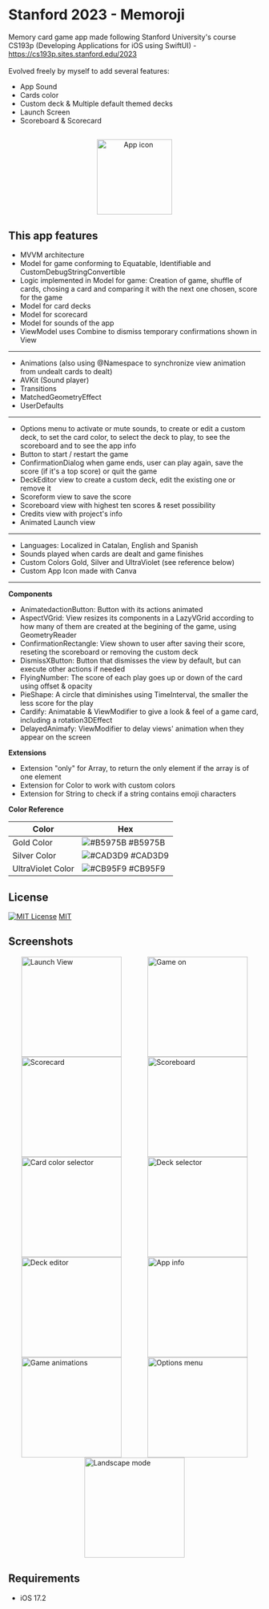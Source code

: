 # Stanford 2023 - Memoroji
Memory card game app made following Stanford University's course CS193p (Developing Applications for iOS using SwiftUI) - https://cs193p.sites.stanford.edu/2023
<br>
<br>
Evolved freely by myself to add several features: 
- App Sound
- Cards color
- Custom deck & Multiple default themed decks
- Launch Screen
- Scoreboard & Scorecard

##
<p align="center">
<img src="Memorize/Memorize/Assets.xcassets/AppIcon.appiconset/memorojiAppIcon.jpg" alt="App icon" title="App icon" width="150" height="150">
</p>

## This app features
- MVVM architecture
- Model for game conforming to Equatable, Identifiable and CustomDebugStringConvertible
- Logic implemented in Model for game: Creation of game, shuffle of cards, chosing a card and comparing it with the next one chosen, score for the game
- Model for card decks
- Model for scorecard
- Model for sounds of the app
- ViewModel uses Combine to dismiss temporary confirmations shown in View
---
- Animations (also using @Namespace to synchronize view animation from undealt cards to dealt)
- AVKit (Sound player)
- Transitions
- MatchedGeometryEffect
- UserDefaults
---
- Options menu to activate or mute sounds, to create or edit a custom deck, to set the card color, to select the deck to play, to see the scoreboard and to see the app info
- Button to start / restart the game
- ConfirmationDialog when game ends, user can play again, save the score (if it's a top score) or quit the game
- DeckEditor view to create a custom deck, edit the existing one or remove it
- Scoreform view to save the score
- Scoreboard view with highest ten scores & reset possibility
- Credits view with project's info
- Animated Launch view
---
- Languages: Localized in Catalan, English and Spanish
- Sounds played when cards are dealt and game finishes
- Custom Colors Gold, Silver and UltraViolet (see reference below)
- Custom App Icon made with Canva
---
**Components**
- AnimatedactionButton: Button with its actions animated
- AspectVGrid: View resizes its components in a LazyVGrid according to how many of them are created at the begining of the game, using GeometryReader
- ConfirmationRectangle: View shown to user after saving their score, reseting the scoreboard or removing the custom deck
- DismissXButton: Button that dismisses the view by default, but can execute other actions if needed
- FlyingNumber: The score of each play goes up or down of the card using offset & opacity
- PieShape: A circle that diminishes using TimeInterval, the smaller the less score for the play
- Cardify: Animatable & ViewModifier to give a look & feel of a game card, including a rotation3DEffect
- DelayedAnimafy: ViewModifier to delay views' animation when they appear on the screen

 **Extensions**
- Extension "only" for Array, to return the only element if the array is of one element
- Extension for Color to work with custom colors
- Extension for String to check if a string contains emoji characters

**Color Reference**

| Color             | Hex                                                                |
| ----------------- | ------------------------------------------------------------------ |
| Gold Color | ![#B5975B](https://via.placeholder.com/10/b5975b?text=+) #B5975B |
| Silver Color | ![#CAD3D9](https://via.placeholder.com/10/CAD3D9?text=+) #CAD3D9 |
| UltraViolet Color | ![#CB95F9](https://via.placeholder.com/10/CB95F9?text=+) #CB95F9 |

## License

[![MIT License](https://img.shields.io/badge/License-MIT-green.svg)](https://choosealicense.com/licenses/mit/) [MIT](https://choosealicense.com/licenses/mit/) 

## Screenshots
<div style="display: flex; flex-wrap: wrap; justify-content: space-around;">
    <img src="MemorojiShots/memorojishot0.jpeg" alt="Launch View" title="Launch View" width="200">
    <img src="MemorojiShots/memorojishot1.jpeg" alt="Game on" title="Game on" width="200">
    <img src="MemorojiShots/memorojishot3.jpeg" alt="Scorecard" title="Scorecard" width="200">
    <img src="MemorojiShots/memorojishot12.jpeg" alt="Scoreboard" title="Scoreboard" width="200">
</div> 
<div style="display: flex; flex-wrap: wrap; justify-content: space-around;">
    <img src="MemorojiShots/memorojishot5.jpeg" alt="Card color selector" title="Card color selector" width="200">
    <img src="MemorojiShots/memorojishot6.jpeg" alt="Deck selector" title="Deck selector" width="200">
    <img src="MemorojiShots/memorojishot9.jpeg" alt="Deck editor" title="Deck editor" width="200">
    <img src="MemorojiShots/memorojishot7.jpeg" alt="App info" title="App info" width="200">
</div> 
<div style="display: flex; flex-wrap: wrap; justify-content: space-around;">
   <img src="MemorojiShots/memorojishot10.jpeg" alt="Game animations" title="Game animations" width="200">
   <img src="MemorojiShots/memorojishot11.jpeg" alt="Options menu" title="Options menu" width="200">
  <img src="MemorojiShots/memorojishot8.jpeg" alt="Landscape mode" title="Landscape mode" width="200">
</div>    

## Requirements
- iOS 17.2




